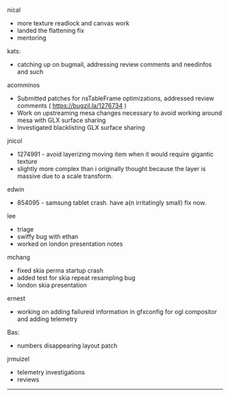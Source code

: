 nical
* more texture readlock and canvas work
* landed the flattening fix
* mentoring



kats:
* catching up on bugmail, addressing review comments and needinfos and such



acomminos
* Submitted patches for nsTableFrame optimizations, addressed review comments ( https://bugzil.la/1276734 )
* Work on upstreaming mesa changes necessary to avoid working around mesa with GLX surface sharing
* Investigated blacklisting GLX surface sharing



jnicol
* 1274991 - avoid layerizing moving item when it would require gigantic texture
* slightly more complex than i originally thought because the layer is massive due to a scale transform.



edwin
* 854095 - samsung tablet crash. have a(n irritatingly small) fix now.



lee
* triage
* swiffy bug with ethan
* worked on london presentation notes



mchang
* fixed skia perma startup crash
* added test for skia repeat resampling bug
* london skia presentation



ernest
* working on adding failureid information in gfxconfig for ogl compositor and adding telemetry 



Bas:
* numbers disappearing layout patch



jrmuizel
* telemetry investigations
* reviews

________________


